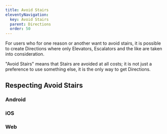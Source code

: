 ```yaml
---
title: Avoid Stairs
eleventyNavigation:
  key: Avoid Stairs
  parent: Directions
  order: 50
---
```


For users who for one reason or another want to avoid stairs, it is possible to create Directions where only Elevators, Escalators and the like are taken into consideration.

"Avoid Stairs" means that Stairs are avoided at all costs; it is not just a preference to use something else, it is the only way to get Directions.

## Respecting Avoid Stairs

<mi-tabs>
    <mi-tab label="Android" tab-for="android"></mi-tab>
    <mi-tab label="iOS" tab-for="ios"></mi-tab>
    <mi-tab label="Web" tab-for="web"></mi-tab>
    <mi-tab-panel id="android">
        <h3>Android</h3>
    </mi-tab-panel>
    <mi-tab-panel id="ios">
        <h3>iOS</h3>
    </mi-tab-panel>
    <mi-tab-panel id="web">
        <h3>Web</h3>
    </mi-tab-panel>
</mi-tabs>
